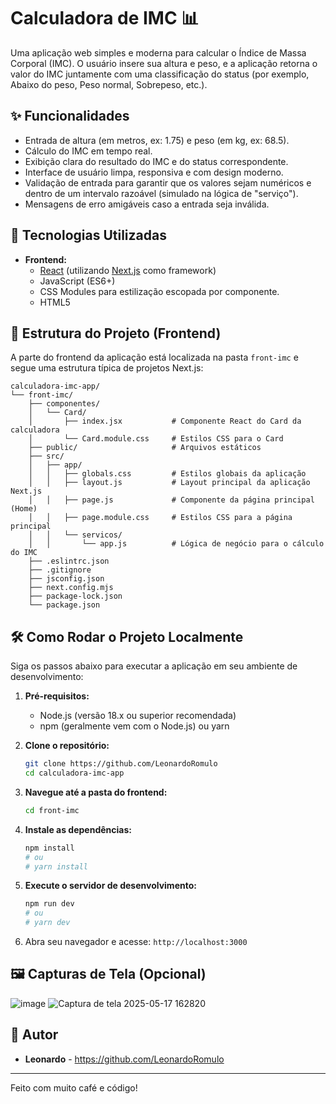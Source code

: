 # Calculadora de IMC 📊

Uma aplicação web simples e moderna para calcular o Índice de Massa Corporal (IMC). O usuário insere sua altura e peso, e a aplicação retorna o valor do IMC juntamente com uma classificação do status (por exemplo, Abaixo do peso, Peso normal, Sobrepeso, etc.).

## ✨ Funcionalidades

*   Entrada de altura (em metros, ex: 1.75) e peso (em kg, ex: 68.5).
*   Cálculo do IMC em tempo real.
*   Exibição clara do resultado do IMC e do status correspondente.
*   Interface de usuário limpa, responsiva e com design moderno.
*   Validação de entrada para garantir que os valores sejam numéricos e dentro de um intervalo razoável (simulado na lógica de "serviço").
*   Mensagens de erro amigáveis caso a entrada seja inválida.

## 🚀 Tecnologias Utilizadas

*   **Frontend:**
    *   [React](https://reactjs.org/) (utilizando [Next.js](https://nextjs.org/) como framework)
    *   JavaScript (ES6+)
    *   CSS Modules para estilização escopada por componente.
    *   HTML5

## 📂 Estrutura do Projeto (Frontend)

A parte do frontend da aplicação está localizada na pasta `front-imc` e segue uma estrutura típica de projetos Next.js:

```
calculadora-imc-app/
└── front-imc/
    ├── componentes/
    │   └── Card/
    │       ├── index.jsx           # Componente React do Card da calculadora
    │       └── Card.module.css     # Estilos CSS para o Card
    ├── public/                     # Arquivos estáticos
    ├── src/
    │   ├── app/
    │   │   ├── globals.css         # Estilos globais da aplicação
    │   │   ├── layout.js           # Layout principal da aplicação Next.js
    │   │   ├── page.js             # Componente da página principal (Home)
    │   │   ├── page.module.css     # Estilos CSS para a página principal
    │   │   └── servicos/
    │   │       └── app.js          # Lógica de negócio para o cálculo do IMC
    ├── .eslintrc.json
    ├── .gitignore
    ├── jsconfig.json
    ├── next.config.mjs
    ├── package-lock.json
    └── package.json
```

## 🛠️ Como Rodar o Projeto Localmente

Siga os passos abaixo para executar a aplicação em seu ambiente de desenvolvimento:

1.  **Pré-requisitos:**
    *   Node.js (versão 18.x ou superior recomendada)
    *   npm (geralmente vem com o Node.js) ou yarn

2.  **Clone o repositório:**
    ```bash
    git clone https://github.com/LeonardoRomulo
    cd calculadora-imc-app
    ```

3.  **Navegue até a pasta do frontend:**
    ```bash
    cd front-imc
    ```

4.  **Instale as dependências:**
    ```bash
    npm install
    # ou
    # yarn install
    ```

5.  **Execute o servidor de desenvolvimento:**
    ```bash
    npm run dev
    # ou
    # yarn dev
    ```

6.  Abra seu navegador e acesse: `http://localhost:3000`

## 🖼️ Capturas de Tela (Opcional)

![image](https://github.com/user-attachments/assets/3bb924b0-7914-480b-8a35-49eea1dd1e94)
![Captura de tela 2025-05-17 162820](https://github.com/user-attachments/assets/f740ae6d-07ff-4b11-84ec-cba18e455002)


## 👤 Autor

*   **Leonardo** - https://github.com/LeonardoRomulo

---

Feito com muito café e código!
